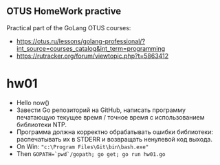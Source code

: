 ## OTUS HomeWork practive

Practical part of the GoLang OTUS courses:
- https://otus.ru/lessons/golang-professional/?int_source=courses_catalog&int_term=programming
- https://rutracker.org/forum/viewtopic.php?t=5863412

# hw01
- Hello now()
- Завести Go репозиторий на GitHub, написать программу печатающую текущее время / точное время с использованием библиотеки NTP.
- Программа должна корректно обрабатывать ошибки библиотеки: распечатывать их в STDERR и возвращать ненулевой код выхода.
- On Win: ```"c:\Program Files\Git\bin\bash.exe"```
- Then ```GOPATH=`pwd`/gopath; go get; go run hw01.go```